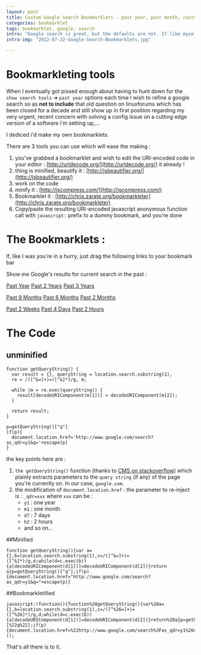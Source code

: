 ```yaml
---
layout: post
title: Custom Google Search Bookmarklets - past year, past month, custom range
categories: bookmarklet
tags: bookmarklet, google, search
intro: "Google search is great, but the defaults are not. If like myself you happen to google every two minutes for some answer to a Tech problem, you most certainly happen to spend like 10 friggin seconds huntig down for the `show search tools` ➔ `past year` option.<br /><br /><strong>Use Case:</strong> use bookmarklets to fix that ! Don't let google candy drive you nuts, dont let google tell you that '1 month' is a better time-based search option than '3 months' !!<link href='http://toonrefugee.com/toonblog/google-cartoons/google-is-evil'>Logo by James Cook from ToonRefugee</link>"
intro-img: "2012-07-22-Google-Search-Bookmarklets.jpg"

---
```


# Bookmarkleting tools

When I eventually got pissed enough about having to hunt down for the `show search tools` ➔ `past year` options each time I wish to refine a google search
so as **not to include** that old question on linuxforums which has been
closed for a decade and still show up in first position regarding my
very urgent, recent concern with solving a config issue on a cutting
edge version of a software i'm setting up,...

I dediced i'd make my own bookmarklets.

There are 3 tools you can use which will ease the making :

1. you've grabbed a bookmarklet and wish to edit the URI-encoded code in
your editor : [http://urldecode.org/](http://urldecode.org/) it already
!
2. thing is minified, beautify it : [http://jsbeautifier.org/](http://jsbeautifier.org/)
3. work on the code
4. minify it : [http://jscompress.com/](http://jscompress.com/)
5. Bookmarklet it : [http://chris.zarate.org/bookmarkleter](http://chris.zarate.org/bookmarkleter)
6. Copy/paste the resulting URI-encoded javascript anonymous function
call with `javascript:` prefix to a dummy bookmark, and you're done

# The Bookmarklets :

If, like I was you're in a hurry, just drag the following links to your
bookmark bar

Show me Google's results for current search in the past :


<a class='bookmarklet' href='javascript:(function(){function%20getQueryString(){var%20a={},b=location.search.substring(1),c=/([^%26=]+)=([^%26]*)/g,d;while(d=c.exec(b)){a[decodeURIComponent(d[1])]=decodeURIComponent(d[2])}return%20a}p=getQueryString()[%22q%22];if(p){document.location.href=%22http://www.google.com/search%3Fas_qdr=y1%26q=%22+escape(p)}})();'>Past Year</a>
<a class='bookmarklet' href='javascript:(function(){function%20getQueryString(){var%20a={},b=location.search.substring(1),c=/([^%26=]+)=([^%26]*)/g,d;while(d=c.exec(b)){a[decodeURIComponent(d[1])]=decodeURIComponent(d[2])}return%20a}p=getQueryString()[%22q%22];if(p){document.location.href=%22http://www.google.com/search%3Fas_qdr=y2%26q=%22+escape(p)}})();'>Past 2 Years</a>
<a class='bookmarklet' href='javascript:(function(){function%20getQueryString(){var%20a={},b=location.search.substring(1),c=/([^%26=]+)=([^%26]*)/g,d;while(d=c.exec(b)){a[decodeURIComponent(d[1])]=decodeURIComponent(d[2])}return%20a}p=getQueryString()[%22q%22];if(p){document.location.href=%22http://www.google.com/search%3Fas_qdr=y3%26q=%22+escape(p)}})();'>Past 3 Years</a>


<a class='bookmarklet' href='javascript:(function(){function%20getQueryString(){var%20a={},b=location.search.substring(1),c=/([^%26=]+)=([^%26]*)/g,d;while(d=c.exec(b)){a[decodeURIComponent(d[1])]=decodeURIComponent(d[2])}return%20a}p=getQueryString()[%22q%22];if(p){document.location.href=%22http://www.google.com/search%3Fas_qdr=m9%26q=%22+escape(p)}})();'>Past 9 Months</a>
<a class='bookmarklet' href='javascript:(function(){function%20getQueryString(){var%20a={},b=location.search.substring(1),c=/([^%26=]+)=([^%26]*)/g,d;while(d=c.exec(b)){a[decodeURIComponent(d[1])]=decodeURIComponent(d[2])}return%20a}p=getQueryString()[%22q%22];if(p){document.location.href=%22http://www.google.com/search%3Fas_qdr=m6%26q=%22+escape(p)}})();'>Past 6 Months</a>
<a class='bookmarklet' href='javascript:(function(){function%20getQueryString(){var%20a={},b=location.search.substring(1),c=/([^%26=]+)=([^%26]*)/g,d;while(d=c.exec(b)){a[decodeURIComponent(d[1])]=decodeURIComponent(d[2])}return%20a}p=getQueryString()[%22q%22];if(p){document.location.href=%22http://www.google.com/search%3Fas_qdr=m2%26q=%22+escape(p)}})();'>Past 2 Months</a>

<a class='bookmarklet' href='javascript:(function(){function%20getQueryString(){var%20a={},b=location.search.substring(1),c=/([^%26=]+)=([^%26]*)/g,d;while(d=c.exec(b)){a[decodeURIComponent(d[1])]=decodeURIComponent(d[2])}return%20a}p=getQueryString()[%22q%22];if(p){document.location.href=%22http://www.google.com/search%3Fas_qdr=w2%26q=%22+escape(p)}})();'>Past 2 Weeks</a>
<a class='bookmarklet' href='javascript:(function(){function%20getQueryString(){var%20a={},b=location.search.substring(1),c=/([^%26=]+)=([^%26]*)/g,d;while(d=c.exec(b)){a[decodeURIComponent(d[1])]=decodeURIComponent(d[2])}return%20a}p=getQueryString()[%22q%22];if(p){document.location.href=%22http://www.google.com/search%3Fas_qdr=d4%26q=%22+escape(p)}})();'>Past 4 Days</a>
<a class='bookmarklet' href='javascript:(function(){function%20getQueryString(){var%20a={},b=location.search.substring(1),c=/([^%26=]+)=([^%26]*)/g,d;while(d=c.exec(b)){a[decodeURIComponent(d[1])]=decodeURIComponent(d[2])}return%20a}p=getQueryString()[%22q%22];if(p){document.location.href=%22http://www.google.com/search%3Fas_qdr=h2%26q=%22+escape(p)}})();'>Past 2 Hours</a>


# The Code

## unminified

    function getQueryString() {
      var result = {}, queryString = location.search.substring(1),
      re = /([^&=]+)=([^&]*)/g, m;

      while (m = re.exec(queryString)) {
        result[decodeURIComponent(m[1])] = decodeURIComponent(m[2]);
      }

      return result;
    }

    p=getQueryString()["q"]
    if(p){
      document.location.href='http://www.google.com/search?as_qdr=y1&q='+escape(p)
    }

the key points here are :

1. `the getQueryString()` function (thanks to [CMS on stackoverflow](http://stackoverflow.com/a/647272/474526)) which plainly extracts parameters to the `query string` (if any) of the page you're currently on. In our case, `google.com`.
2. the modification of `document.location.href` : the parameter to
re-inject is : `_qdr=xxx` where `xxx` can be :
    * `y1` : one year
    * `m1` : one month
    * `d7` : 7 days
    * `h2` : 2 hours
    * and so on...

##Minified

    function getQueryString(){var a={},b=location.search.substring(1),c=/([^&=]+)=([^&]*)/g,d;while(d=c.exec(b)){a[decodeURIComponent(d[1])]=decodeURIComponent(d[2])}return a}p=getQueryString()["q"];if(p){document.location.href="http://www.google.com/search?as_qdr=y1&q="+escape(p)}

##Bookmarkletified

    javascript:(function(){function%20getQueryString(){var%20a={},b=location.search.substring(1),c=/([^%26=]+)=([^%26]*)/g,d;while(d=c.exec(b)){a[decodeURIComponent(d[1])]=decodeURIComponent(d[2])}return%20a}p=getQueryString()[%22q%22];if(p){document.location.href=%22http://www.google.com/search%3Fas_qdr=y1%26q=%22+escape(p)}})();

That's all there is to it.
